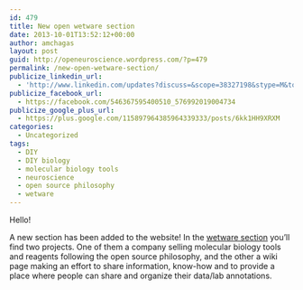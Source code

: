 ```yaml
---
id: 479
title: New open wetware section
date: 2013-10-01T13:52:12+00:00
author: amchagas
layout: post
guid: http://openeuroscience.wordpress.com/?p=479
permalink: /new-open-wetware-section/
publicize_linkedin_url:
  - 'http://www.linkedin.com/updates?discuss=&scope=38327198&stype=M&topic=5790790060773220352&type=U&a=jrjk'
publicize_facebook_url:
  - https://facebook.com/546367595400510_576992019004734
publicize_google_plus_url:
  - https://plus.google.com/115897964385964339333/posts/6kk1HH9XRXM
categories:
  - Uncategorized
tags:
  - DIY
  - DIY biology
  - molecular biology tools
  - neuroscience
  - open source philosophy
  - wetware
---
```

Hello!
  
A new section has been added to the website! In the [wetware section](http://openeuroscience.wordpress.com/open-wetware/ "Open Wetware") you&#8217;ll find two projects. One of them a company selling molecular biology tools and reagents following the open source philosophy, and the other a wiki page making an effort to share information, know-how and to provide a place where people can share and organize their data/lab annotations.